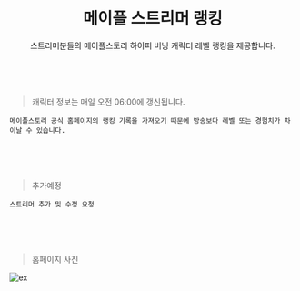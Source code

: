 <div align=center><h1>메이플 스트리머 랭킹</h1></div>
<div align=center>스트리머분들의 메이플스토리 하이퍼 버닝 캐릭터 레벨 랭킹을 제공합니다.</div>

<br /><br /><br />
>캐릭터 정보는 매일 오전 06:00에 갱신됩니다.

```메이플스토리 공식 홈페이지의 랭킹 기록을 가져오기 때문에 방송보다 레벨 또는 경험치가 차이날 수 있습니다.```

<br /><br /><br />

> 추가예정

```스트리머 추가 및 수정 요청```


<br /><br /><br />

> 홈페이지 사진

![ex](https://github.com/SkyRain1225/maple-info/assets/97310823/78484039-561b-441e-8f08-e8632b4b5459)
